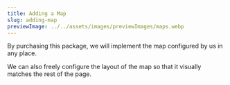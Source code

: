 ```yaml
---
title: Adding a Map
slug: adding-map
previewImage: ../../assets/images/previewImages/maps.webp
---
```


By purchasing this package, we will implement the map configured by us in any place.

We can also freely configure the layout of the map so that it visually matches the rest of the page.
